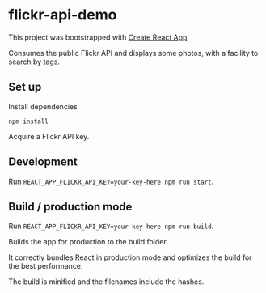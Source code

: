 # flickr-api-demo

This project was bootstrapped with [Create React App](https://github.com/facebookincubator/create-react-app).

Consumes the public Flickr API and displays some photos, with a facility to search by tags.

## Set up

Install dependencies

`npm install`

Acquire a Flickr API key.

## Development

Run `REACT_APP_FLICKR_API_KEY=your-key-here npm run start`.

## Build / production mode

Run `REACT_APP_FLICKR_API_KEY=your-key-here npm run build`.

Builds the app for production to the build folder.

It correctly bundles React in production mode and optimizes the build for the best performance.

The build is minified and the filenames include the hashes.